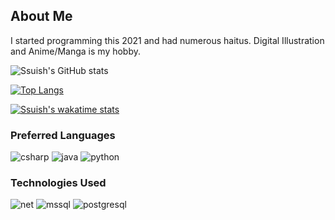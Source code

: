 ## About Me  
I started programming this 2021 and had numerous haitus. Digital Illustration and Anime/Manga is my hobby.  

![Ssuish's GitHub stats](https://github-readme-stats.vercel.app/api?username=ssuish&count_private=true&theme=radical&show_icons=true)

[![Top Langs](https://github-readme-stats.vercel.app/api/top-langs/?username=ssuish&theme=radical&layout=compact)](https://github.com/anuraghazra/github-readme-stats)

[![Ssuish's wakatime stats](https://github-readme-stats.vercel.app/api/wakatime?username=ssuish&theme=radical)](https://github.com/anuraghazra/github-readme-stats)

### Preferred Languages
![csharp](https://img.shields.io/badge/C%23-239120?style=for-the-badge&logo=c-sharp&logoColor=white)
![java](https://img.shields.io/badge/Java-DC322F?style=for-the-badge&logo=java&logoColor=white)
![python](https://img.shields.io/badge/Python-14354C?style=for-the-badge&logo=python&logoColor=white)
  
### Technologies Used
![net](https://img.shields.io/badge/.NET-5C2D91?style=for-the-badge&logo=.net&logoColor=white)
![mssql](https://img.shields.io/badge/Microsoft_SQL_Server-CC2927?style=for-the-badge&logo=microsoft-sql-server&logoColor=white)
![postgresql](https://img.shields.io/badge/PostgreSQL-4169E1?style=for-the-badge&logo=postgresql&logoColor=white)
